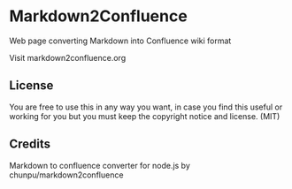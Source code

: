 # Markdown2Confluence
Web page converting Markdown into Confluence wiki format

Visit markdown2confluence.org

## License

You are free to use this in any way you want, in case you find this useful or working for you but you must keep the copyright notice and license. (MIT)

## Credits

Markdown to confluence converter for node.js by chunpu/markdown2confluence
